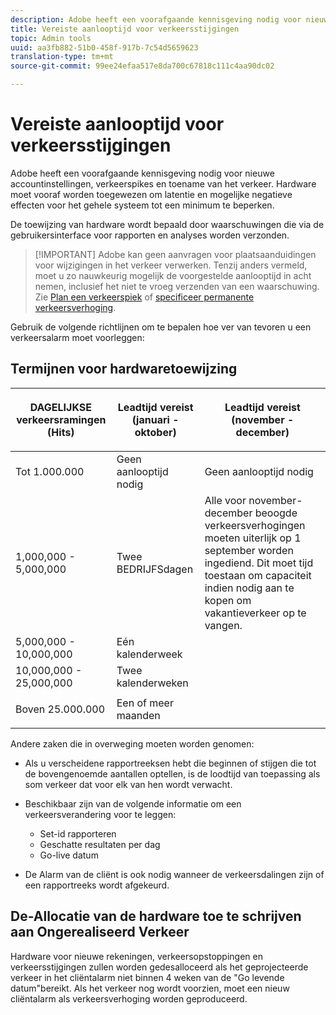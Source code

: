 ```yaml
---
description: Adobe heeft een voorafgaande kennisgeving nodig voor nieuwe accountinstellingen, verkeerspikes en toename van het verkeer. Hardware moet vooraf worden toegewezen om latentie en mogelijke negatieve effecten voor het gehele systeem tot een minimum te beperken.
title: Vereiste aanlooptijd voor verkeersstijgingen
topic: Admin tools
uuid: aa3fb882-51b0-458f-917b-7c54d5659623
translation-type: tm+mt
source-git-commit: 99ee24efaa517e8da700c67818c111c4aa90dc02

---
```



# Vereiste aanlooptijd voor verkeersstijgingen

Adobe heeft een voorafgaande kennisgeving nodig voor nieuwe accountinstellingen, verkeerspikes en toename van het verkeer. Hardware moet vooraf worden toegewezen om latentie en mogelijke negatieve effecten voor het gehele systeem tot een minimum te beperken.

De toewijzing van hardware wordt bepaald door waarschuwingen die via de gebruikersinterface voor rapporten en analyses worden verzonden.

> [!IMPORTANT] Adobe kan geen aanvragen voor plaatsaanduidingen voor wijzigingen in het verkeer verwerken. Tenzij anders vermeld, moet u zo nauwkeurig mogelijk de voorgestelde aanlooptijd in acht nemen, inclusief het niet te vroeg verzenden van een waarschuwing. Zie [Plan een verkeerspiek](/help/admin/c-traffic-management/t-traffic-schedule-spike.md) of [specificeer permanente verkeersverhoging](/help/admin/c-traffic-management/t-traffic-permanent.md).

Gebruik de volgende richtlijnen om te bepalen hoe ver van tevoren u een verkeersalarm moet voorleggen:

## Termijnen voor hardwaretoewijzing

<table id="table_A67CC3B164F740088797BD8913244E47">
 <thead>
  <tr>
   <th colname="col1" class="entry"> DAGELIJKSE verkeersramingen (Hits) </th>
   <th colname="col2" class="entry"> <p>Leadtijd vereist (januari - oktober) </p> </th>
   <th colname="col3" class="entry"> <p>Leadtijd vereist (november - december) </p> </th>
  </tr>
 </thead>
 <tbody>
  <tr>
   <td colname="col1"> Tot 1.000.000 </td>
   <td colname="col2"> Geen aanlooptijd nodig </td>
   <td colname="col3"> Geen aanlooptijd nodig </td>
  </tr>
  <tr>
   <td colname="col1"> 1,000,000 - 5,000,000 </td>
   <td colname="col2"> Twee BEDRIJFSdagen </td>
   <td colname="col3" morerows="3"> Alle voor november-december beoogde verkeersverhogingen moeten uiterlijk op 1 september worden ingediend. Dit moet tijd toestaan om capaciteit indien nodig aan te kopen om vakantieverkeer op te vangen. </td>
  </tr>
  <tr>
   <td colname="col1"> 5,000,000 - 10,000,000 </td>
   <td colname="col2"> Eén kalenderweek </td>
  </tr>
  <tr>
   <td colname="col1"> 10,000,000 - 25,000,000 </td>
   <td colname="col2"> Twee kalenderweken </td>
  </tr>
  <tr>
   <td colname="col1"> <p>Boven 25.000.000 </p> </td>
   <td colname="col2"> Een of meer maanden </td>
  </tr>
 </tbody>
</table>

Andere zaken die in overweging moeten worden genomen:

* Als u verscheidene rapportreeksen hebt die beginnen of stijgen die tot de bovengenoemde aantallen optellen, is de loodtijd van toepassing als som verkeer dat voor elk van hen wordt verwacht.
* Beschikbaar zijn van de volgende informatie om een verkeersverandering voor te leggen:

   * Set-id rapporteren
   * Geschatte resultaten per dag
   * Go-live datum

* De Alarm van de cliënt is ook nodig wanneer de verkeersdalingen zijn of een rapportreeks wordt afgekeurd.

## De-Allocatie van de hardware toe te schrijven aan Ongerealiseerd Verkeer

Hardware voor nieuwe rekeningen, verkeersopstoppingen en verkeersstijgingen zullen worden gedesalloceerd als het geprojecteerde verkeer in het cliëntalarm niet binnen 4 weken van de &quot;Go levende datum&quot;bereikt. Als het verkeer nog wordt voorzien, moet een nieuw cliëntalarm als verkeersverhoging worden geproduceerd.
